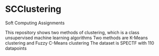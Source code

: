 # SCClustering
Soft Computing Assignments

This repository shows two methods of clustering, which is a class unsupervised machine learning algorithms
Two methods are K-Means clustering and Fuzzy C-Means clustering
The dataset is SPECTF with 110 datapoints
